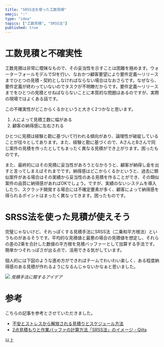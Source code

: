```yaml
---
title: "SRSS法を使った工数見積"
emoji: "💡"
type: "idea"
topics: ["工数見積", "SRSS法"]
published: true
---
```


# 工数見積と不確実性

工数見積は非常に曖昧なもので、その妥当性を示すことは困難を極めます。ウォーターフォールモデルでSIを行い、なおかつ顧客要望により要件定義～リリースまでひとつの見積・契約としなければならない場合はなおさらです。なぜなら、要件定義が終わっていないのでタスクが不明瞭だからです。要件定義～リリースまでをひとつの見積とせねばならないことに本質的な問題はあるのですが、実際の現場ではよくある話です。

この不確実性がどこからくるかというと大きく2つかなと思います。

1. 人によって見積工数に幅がある
2. 顧客の納得感に左右される

ひとつに見積は経験と勘に基づいて行われる傾向があり、論理性が破綻していることが往々としてあります。また、経験と勘に基づくので、AさんとBさんで同じ案件の見積を作ったとしてもまったく異なる見積ができ上がります。困ったものです。

また、最終的にはその見積に妥当性があろうとなかろうと、顧客が納得し金を出すと言ってしまえばそれまでです。納得感はどこからくるかというと、過去に類似案件がある場合はその実績から妥当性のある見積を作ることができ、その類似案件の品質に納得感があればOKでしょう。ですが、実績のないシステムを導入したり、スクラッチ開発する場合には不確定要素が多く、顧客によって納得感を得られるポイントはまったく異なってきます。困ったものです。

# SRSS法を使った見積が使えそう

完璧じゃないけど、それっぽくする見積手法にSRSS法（⼆乗和平⽅根法）というものがあるそうです。平均的な見積値と最悪の場合の見積値を想定し、それらの差の2乘を合計した数値の平方根を見積バッファーとして加算する手法です。簡単かつそれっぽさが出る点で、活用できる気がしています。

個人的には下図のような進め方ができればチームでわいわい楽しく、ある程度納得感のある見積が作れるようになるんじゃないかなぁと思いました。

![](https://storage.googleapis.com/zenn-user-upload/ejxvmggxlm8t31sc12h9q5rdl1oj)
*見積手法に関するアイデア*

# 参考

こちらの記事を参考とさせていただきました。

- [不安とストレスから解放される見積りとスケジュール方法](https://zenn.dev/hirokidaichi/articles/af0a92b9ce666968f97b)
- [2点見積もりと作業バッファの計算方法「SRSS法」のイメージ \- Qiita](https://qiita.com/Hiraku/items/c29ca383fbef8eb38fd2)

以上